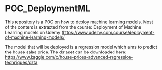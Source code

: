 # POC_DeploymentML
This repository is a POC on how to deploy machine learning models. Most of the content is extracted from the course: Deployment of Machine Learning models on Udemy (https://www.udemy.com/course/deployment-of-machine-learning-models/)

The model that will be deployed is a regression model which aims to predict the house sales price. The dataset can be downloaded here: https://www.kaggle.com/c/house-prices-advanced-regression-techniques/data
